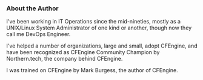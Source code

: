 ### About the Author

I've been working in IT Operations since the mid-nineties, mostly as a
UNIX/Linux System Administrator of one kind or another, though now they
call me DevOps Engineer.

I've helped a number of organizations, large and small, adopt CFEngine,
and have been recognized as CFEngine Community Champion by Northern.tech,
the company behind CFEngine.

I was trained on CFEngine by Mark Burgess, the author of CFEngine.
